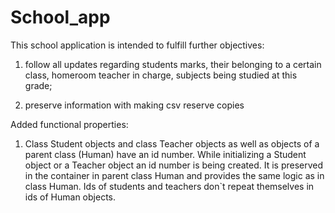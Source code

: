 # School_app
This school application is intended to fulfill further objectives:

 1) follow all updates regarding students marks, their belonging to a certain class, homeroom teacher in charge, subjects being studied at this grade;
 
 2) preserve information with making csv reserve copies

Added functional properties:
1) Class Student objects and class Teacher objects as well as objects of a parent class (Human) have an id number. While initializing a Student object or a Teacher object an id number is being created. It is preserved in the container in parent class Human and provides the same logic as in class Human. Ids of students and teachers don`t repeat themselves in ids of Human objects.
